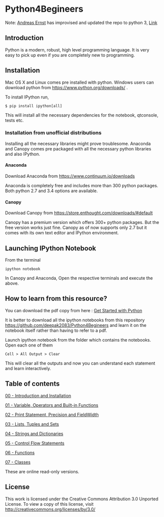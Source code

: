 # Python4Begineers
Note: [Andreas Ernst](http://users.monash.edu/~andrease/) has improvised and updated the repo to python 3, [Link](https://gitlab.erc.monash.edu.au/andrease/Python4Maths/tree/master)

## Introduction

Python is a modern, robust, high level programming language. It is very easy to pick up even if you are completely new to programming.

## Installation

Mac OS X and Linux comes pre installed with python. Windows users can download python from https://www.python.org/downloads/ .

To install IPython run,

    $ pip install ipython[all]
    
This will install all the necessary dependencies for the notebook, qtconsole, tests etc.

### Installation from unofficial distributions

Installing all the necessary libraries might prove troublesome. Anaconda and Canopy comes pre packaged with all the necessary python libraries and also IPython.

#### Anaconda

Download Anaconda from https://www.continuum.io/downloads

Anaconda is completely free and includes more than 300 python packages. Both python 2.7 and 3.4 options are available.

#### Canopy

Download Canopy from https://store.enthought.com/downloads/#default

Canopy has a premium version which offers 300+ python packages. But the free version works just fine. Canopy as of now supports only 2.7 but it comes with its own text editor and IPython environment.

## Launching IPython Notebook

From the terminal

    ipython notebook

In Canopy and Anaconda, Open the respective terminals and execute the above.

## How to learn from this resource?

You can download the pdf copy from here : [Get Started with Python](https://github.com/deepak2083/Python4Begineers/blob/master/Python.pdf)

It is better to download all the ipython notebooks from this repository https://github.com/deepak2083/Python4Begineers and learn it on the notebook itself rather than having to refer to a pdf.

Launch ipython notebook from the folder which contains the notebooks. Open each one of them

    Cell > All Output > Clear
    
This will clear all the outputs and now you can understand each statement and learn interactively.

## Table of contents



[00 - Introduction and Installation](http://nbviewer.ipython.org/github/deepak2083/Python4Begineers/blob/master/00.ipynb)


[01 - Variable, Operators and Built-in Functions](http://nbviewer.ipython.org/github/deepak2083/Python4Begineers/blob/master/01.ipynb)


[02 - Print Statement, Precision and FieldWidth](http://nbviewer.ipython.org/github/deepak2083/Python4Begineerss/blob/master/02.ipynb)


[03 - Lists, Tuples and Sets](http://nbviewer.ipython.org/github/deepak2083/Python4Begineerss/blob/master/03.ipynb)


[04 - Strings and Dictionaries](http://nbviewer.ipython.org/github/deepak2083/Python4Begineers/blob/master/04.ipynb)


[05 - Control Flow Statements](http://nbviewer.ipython.org/github/deepak2083/Python4Begineers/blob/master/05.ipynb)


[06 - Functions](http://nbviewer.ipython.org/github/deepak2083/Python4Begineerss/blob/master/06.ipynb)


[07 - Classes](http://nbviewer.ipython.org/github/deepak2083/Python4Begineers/blob/master/07.ipynb)



These are online read-only versions.

## License

This work is licensed under the Creative Commons Attribution 3.0 Unported License. To view a copy of this license, visit http://creativecommons.org/licenses/by/3.0/
